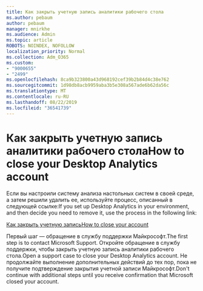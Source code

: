 ```yaml
---
title: Как закрыть учетную запись аналитики рабочего стола
ms.author: pebaum
author: pebaum
manager: mnirkhe
ms.audience: Admin
ms.topic: article
ROBOTS: NOINDEX, NOFOLLOW
localization_priority: Normal
ms.collection: Adm_O365
ms.custom:
- "9000655"
- "2499"
ms.openlocfilehash: 8ca9b323800a43d968192cef39b2b84d4c38e762
ms.sourcegitcommit: 1d98db8acb9959aba3b5e308a567ade6b62da56c
ms.translationtype: MT
ms.contentlocale: ru-RU
ms.lasthandoff: 08/22/2019
ms.locfileid: "36541739"
---
```

# <a name="how-to-close-your-desktop-analytics-account"></a><span data-ttu-id="6b604-102">Как закрыть учетную запись аналитики рабочего стола</span><span class="sxs-lookup"><span data-stu-id="6b604-102">How to close your Desktop Analytics account</span></span>

<span data-ttu-id="6b604-103">Если вы настроили систему анализа настольных систем в своей среде, а затем решили удалить ее, используйте процесс, описанный в следующей ссылке:</span><span class="sxs-lookup"><span data-stu-id="6b604-103">If you set up Desktop Analytics in your environment, and then decide you need to remove it, use the process in the following link:</span></span>

[<span data-ttu-id="6b604-104">Как закрыть учетную запись</span><span class="sxs-lookup"><span data-stu-id="6b604-104">How to close your account</span></span>](https://docs.microsoft.com/sccm/desktop-analytics/account-close)

<span data-ttu-id="6b604-105">Первый шаг — обращение в службу поддержки Майкрософт.</span><span class="sxs-lookup"><span data-stu-id="6b604-105">The first step is to contact Microsoft Support.</span></span> <span data-ttu-id="6b604-106">Откройте обращение в службу поддержки, чтобы закрыть учетную запись аналитики рабочего стола.</span><span class="sxs-lookup"><span data-stu-id="6b604-106">Open a support case to close your Desktop Analytics account.</span></span> <span data-ttu-id="6b604-107">Не продолжайте выполнение дополнительных действий до тех пор, пока не получите подтверждение закрытия учетной записи Майкрософт.</span><span class="sxs-lookup"><span data-stu-id="6b604-107">Don't continue with additional steps until you receive confirmation that Microsoft closed your account.</span></span>